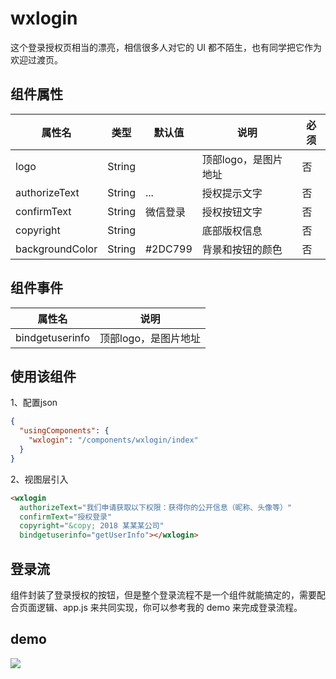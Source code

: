 # wxlogin

这个登录授权页相当的漂亮，相信很多人对它的 UI 都不陌生，也有同学把它作为欢迎过渡页。

## 组件属性

| 属性名          | 类型   | 默认值   | 说明                 | 必须 |
| --------------- | ------ | -------- | -------------------- | ---- |
| logo            | String |          | 顶部logo，是图片地址 | 否   |
| authorizeText   | String | ...      | 授权提示文字         | 否   |
| confirmText     | String | 微信登录 | 授权按钮文字         | 否   |
| copyright       | String |          | 底部版权信息         | 否   |
| backgroundColor | String | #2DC799  | 背景和按钮的颜色     | 否     |

## 组件事件

| 属性名          | 说明                 |
| --------------- | -------------------- |
| bindgetuserinfo | 顶部logo，是图片地址 |

## 使用该组件

1、配置json

```json
{
  "usingComponents": {
    "wxlogin": "/components/wxlogin/index"
  }
}
```

2、视图层引入

```html
<wxlogin
  authorizeText="我们申请获取以下权限：获得你的公开信息（昵称、头像等）"
  confirmText="授权登录"
  copyright="&copy; 2018 某某某公司"
  bindgetuserinfo="getUserInfo"></wxlogin>
```

## 登录流

组件封装了登录授权的按钮，但是整个登录流程不是一个组件就能搞定的，需要配合页面逻辑、app.js 来共同实现，你可以参考我的 demo 来完成登录流程。

## demo

![](http://cdn.wakeuptocode.me/wxlogin.gif)
